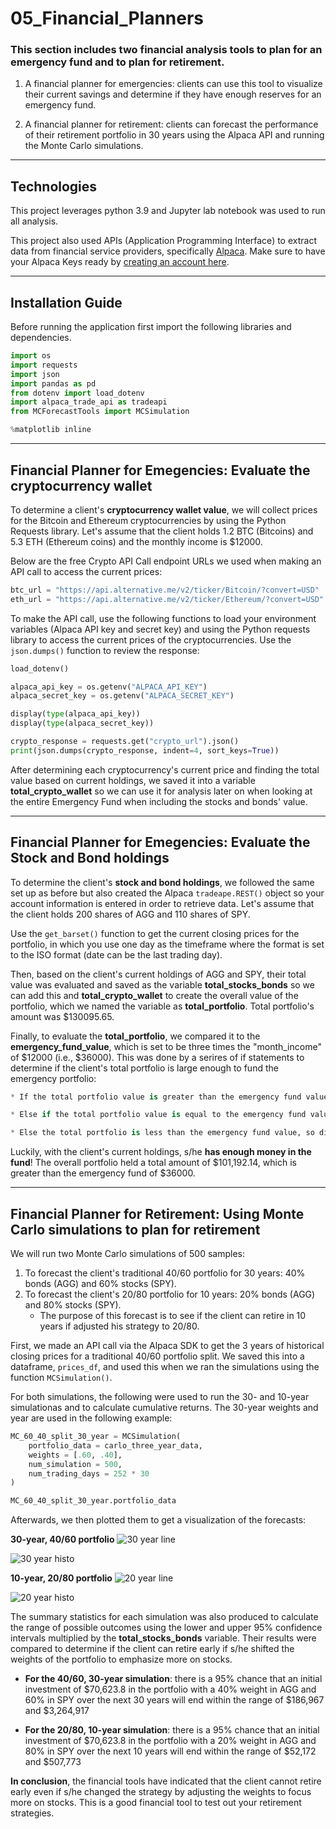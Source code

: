 # 05_Financial_Planners

### This section includes two financial analysis tools to plan for an emergency fund and to plan for retirement.

1. A financial planner for emergencies: clients can use this tool to visualize their current savings and determine if they have enough reserves for an emergency fund.

2. A financial planner for retirement: clients can forecast the performance of their retirement portfolio in 30 years using the Alpaca API and running the Monte Carlo simulations.

---

## Technologies

This project leverages python 3.9 and Jupyter lab notebook was used to run all analysis.

This project also used APIs (Application Programming Interface) to extract data from financial service providers, specifically [Alpaca](https://github.com/alpacahq/alpaca-trade-api-python). Make sure to have your Alpaca Keys ready by [creating an account here](https://alpaca.markets/).

---

## Installation Guide

Before running the application first import the following libraries and dependencies.

```python
import os
import requests
import json
import pandas as pd
from dotenv import load_dotenv
import alpaca_trade_api as tradeapi
from MCForecastTools import MCSimulation

%matplotlib inline
```

---

## Financial Planner for Emegencies: Evaluate the cryptocurrency wallet

To determine a client's **cryptocurrency wallet value**, we will collect prices for the Bitcoin and Ethereum cryptocurrencies by using the Python Requests library. Let's assume that the client holds 1.2 BTC (Bitcoins) and 5.3 ETH (Ethereum coins) and the monthly income is $12000.

Below are the free Crypto API Call endpoint URLs we used when making an API call to access the current prices:

```python
btc_url = "https://api.alternative.me/v2/ticker/Bitcoin/?convert=USD"
eth_url = "https://api.alternative.me/v2/ticker/Ethereum/?convert=USD"
```

To make the API call, use the following functions to load your environment variables (Alpaca API key and secret key) and using the Python requests library to access the current prices of the cryptocurrencies. Use the `json.dumps()` function to review the response:

```python
load_dotenv()

alpaca_api_key = os.getenv("ALPACA_API_KEY")
alpaca_secret_key = os.getenv("ALPACA_SECRET_KEY")

display(type(alpaca_api_key))
display(type(alpaca_secret_key))

crypto_response = requests.get("crypto_url").json()
print(json.dumps(crypto_response, indent=4, sort_keys=True))

```

After determining each cryptocurrency's current price and finding the total value based on current holdings, we saved it into a variable **total_crypto_wallet** so we can use it for analysis later on when looking at the entire Emergency Fund when including the stocks and bonds' value.

---

## Financial Planner for Emegencies: Evaluate the Stock and Bond holdings

To determine the client's **stock and bond holdings**, we followed the same set up as before but also created the Alpaca `tradeape.REST()` object so your account information is entered in order to retrieve data. Let's assume that the client holds 200 shares of AGG and 110 shares of SPY.

Use the `get_barset()` function to get the current closing prices for the portfolio, in which you use one day as the timeframe where the format is set to the ISO format (date can be the last trading day).

Then, based on the client's current holdings of AGG and SPY, their total value was evaluated and saved as the variable **total_stocks_bonds** so we can add this and **total_crypto_wallet** to create the overall value of the portfolio, which we named the variable as **total_portfolio**. Total portfolio's amount was $130095.65.

Finally, to evaluate the **total_portfolio**, we compared it to the **emergency_fund_value**, which is set to be three times the "month_income" of $12000 (i.e., $36000). This was done by a serires of if statements to determine if the client's total portfolio is large enough to fund the emergency portfolio:

```python
* If the total portfolio value is greater than the emergency fund value, display a message congratulating the member for having enough money in this fund.

* Else if the total portfolio value is equal to the emergency fund value, display a message congratulating the member on reaching this important financial goal.

* Else the total portfolio is less than the emergency fund value, so display a message showing how many dollars away the member is from reaching the goal. (Subtract the total portfolio value from the emergency fund value.)
```

Luckily, with the client's current holdings, s/he **has enough money in the fund**! The overall portfolio held a total amount of $101,192.14, which is greater than the emergency fund of $36000.

---

## Financial Planner for Retirement: Using Monte Carlo simulations to plan for retirement

We will run two Monte Carlo simulations of 500 samples:

1. To forecast the client's traditional 40/60 portfolio for 30 years: 40% bonds (AGG) and 60% stocks (SPY).
2. To forecast the client's 20/80 portfolio for 10 years: 20% bonds (AGG) and 80% stocks (SPY).
   - The purpose of this forecast is to see if the client can retire in 10 years if adjusted his strategy to 20/80.

First, we made an API call via the Alpaca SDK to get the 3 years of historical closing prices for a traditional 40/60 portfolio split. We saved this into a dataframe, `prices_df`, and used this when we ran the simulations using the function `MCSimulation()`.

For both simulations, the following were used to run the 30- and 10-year simulationas and to calculate cumulative returns. The 30-year weights and year are used in the following example:

```python
MC_60_40_split_30_year = MCSimulation(
    portfolio_data = carlo_three_year_data,
    weights = [.60, .40],
    num_simulation = 500,
    num_trading_days = 252 * 30
)

MC_60_40_split_30_year.portfolio_data
```

Afterwards, we then plotted them to get a visualization of the forecasts:

**30-year, 40/60 portfolio**
![30 year line](Images/30_line.png)

![30 year histo](Images/30_histo.png)

**10-year, 20/80 portfolio**
![20 year line](Images/10_line.png)

![20 year histo](Images/10_histo.png)

The summary statistics for each simulation was also produced to calculate the range of possible outcomes using the lower and upper 95% confidence intervals multiplied by the **total_stocks_bonds** variable. Their results were compared to determine if the client can retire early if s/he shifted the weights of the portfolio to emphasize more on stocks.

- **For the 40/60, 30-year simulation**: there is a 95% chance that an initial investment of $70,623.8 in the portfolio with a 40% weight in AGG and 60% in SPY over the next 30 years will end within the range of $186,967 and $3,264,917

- **For the 20/80, 10-year simulation**: there is a 95% chance that an initial investment of $70,623.8 in the portfolio with a 20% weight in AGG and 80% in SPY over the next 10 years will end within the range of $52,172 and $507,773


**In conclusion**, the financial tools have indicated that the client cannot retire early even if s/he changed the strategy by adjusting the weights to focus more on stocks. This is a good financial tool to test out your retirement strategies.